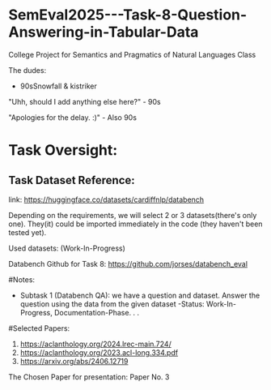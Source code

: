 # SemEval2025---Task-8-Question-Answering-in-Tabular-Data
College Project for Semantics and Pragmatics of Natural Languages Class

The dudes:
- 90sSnowfall & kistriker

"Uhh, should I add anything else here?" - 90s

"Apologies for the delay. :)" - Also 90s

# Task Oversight:

## Task Dataset Reference:

link: https://huggingface.co/datasets/cardiffnlp/databench

Depending on the requirements, we will select 2 or 3 datasets(there's only one).
They(it) could be imported immediately in the code (they haven't been tested yet).

Used datasets: (Work-In-Progress)

Databench Github for Task 8: https://github.com/jorses/databench_eval

#Notes:
- Subtask 1 (Databench QA): we have a question and dataset. Answer the question using the data from the given dataset
   -Status: Work-In-Progress, Documentation-Phase. . .

#Selected Papers:
1. https://aclanthology.org/2024.lrec-main.724/
2. https://aclanthology.org/2023.acl-long.334.pdf
3. https://arxiv.org/abs/2406.12719

The Chosen Paper for presentation: Paper No. 3

